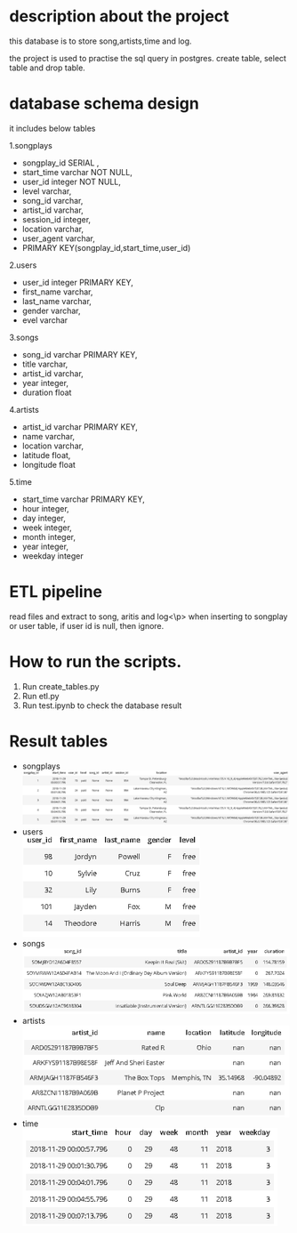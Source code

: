 # description about the project
<p>this database is to store song,artists,time and log.</p>
the project is used to practise the sql query in postgres. create table, select table and drop table.

# database schema design 
it includes below tables</p>
1.songplays</br>
 * songplay_id SERIAL , 
 * start_time varchar NOT NULL, 
 * user_id integer NOT NULL, 
 * level varchar, 
 * song_id varchar, 
 * artist_id varchar, 
 * session_id integer, 
 * location varchar, 
 * user_agent varchar,
 * PRIMARY KEY(songplay_id,start_time,user_id)
                            

2.users</br>
 * user_id integer PRIMARY KEY, 
 * first_name varchar, 
 * last_name varchar, 
 * gender varchar, 
 * evel varchar
 
3.songs</br>
 * song_id varchar PRIMARY KEY, 
 * title varchar, 
 * artist_id varchar, 
 * year integer, 
 * duration float
                    
4.artists</br>
 * artist_id varchar  PRIMARY KEY, 
 * name varchar, 
 * location varchar, 
 * latitude float, 
 * longitude float
                            
5.time</br>
 * start_time varchar  PRIMARY KEY, 
 * hour integer, 
 * day integer, 
 * week integer, 
 * month integer, 
 * year integer, 
 * weekday integer

# ETL pipeline
read files and extract to song, aritis and log<\p>
when inserting to songplay or user table, if user id is null, then ignore.


# How to run the scripts.
1. Run create_tables.py
2. Run etl.py
3. Run test.ipynb to check the database result

# Result tables

* songplays</br>
![avatar](image/songplay.PNG)
* users</br>
![avatar](image/user.PNG)
* songs</br>
![avatar](image/song.PNG)
* artists</br>
![avatar](image/artists.PNG)
* time</br>
![avatar](image/time.PNG)
